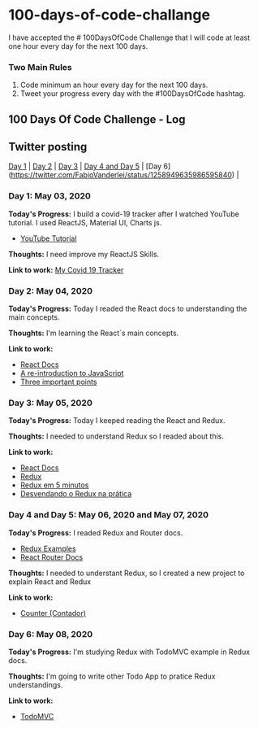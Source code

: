 # 100-days-of-code-challange
I have accepted the # 100DaysOfCode Challenge that I will code at least one hour every day for the next 100 days.

### Two Main Rules
1.  Code minimum an hour every day for the next 100 days.
2.  Tweet your progress every day with the #100DaysOfCode hashtag.

## 100 Days Of Code Challenge - Log

## Twitter posting
[Day 1](https://twitter.com/FabioVanderlei/status/1256947127512633345) | [Day 2](https://twitter.com/FabioVanderlei/status/1257528853033082887) | [Day 3](https://twitter.com/FabioVanderlei/status/1257865958770835459) | [Day 4 and Day 5](https://twitter.com/FabioVanderlei/status/1258722991124484097) | [Day 6] (https://twitter.com/FabioVanderlei/status/1258949635986595840) | 

 
### Day 1: May 03, 2020
**Today's Progress:** I build a covid-19 tracker after I watched YouTube tutorial. I used ReactJS, Material UI, Charts js.

- [YouTube Tutorial](https://www.youtube.com/watch?v=khJlrj3Y6Ls&t=3818s)

**Thoughts:** I need improve my ReactJS Skills.


**Link to work:** [My Covid 19 Tracker](https://github.com/fabiovanderleisouza/covid19-tracker)

### Day 2: May 04, 2020
**Today's Progress:** Today I readed the React docs to understanding the main concepts.

**Thoughts:** I'm learning the React`s main concepts.

**Link to work:** 

- [React Docs](https://reactjs.org/docs/getting-started.html)
- [A re-introduction to JavaScript](https://developer.mozilla.org/en-US/docs/Web/JavaScript/A_re-introduction_to_JavaScript)
- [Three important points](https://gist.github.com/gaearon/683e676101005de0add59e8bb345340c)

### Day 3: May 05, 2020
**Today's Progress:** Today I keeped reading the React and Redux.

**Thoughts:** I needed to understand Redux so I readed about this.

**Link to work:** 

- [React Docs](https://reactjs.org/docs/getting-started.html)
- [Redux](https://redux.js.org/)
- [Redux em 5 minutos](https://www.youtube.com/watch?v=Bg0xlUYAp0c)
- [Desvendando o Redux na prática](https://www.youtube.com/watch?v=u99tNt3TZf8)

### Day 4 and Day 5: May 06, 2020 and May 07, 2020
**Today's Progress:** I readed Redux and Router docs.
-  [Redux Examples](https://redux.js.org/introduction/examples)
- [React Router Docs](https://reacttraining.com/react-router/web/guides/quick-start)

**Thoughts:** I needed to understant Redux, so I created a new project to explain React and Redux

**Link to work:** 
- [Counter (Contador)](https://github.com/fabiovanderleisouza/contador-react-redux)

### Day 6: May 08, 2020
**Today's Progress:** I'm studying Redux with TodoMVC example in Redux docs.

**Thoughts:** I'm going to write other Todo App to pratice Redux understandings.

**Link to work:** 
- [TodoMVC](https://redux.js.org/introduction/examples#todomvc)




